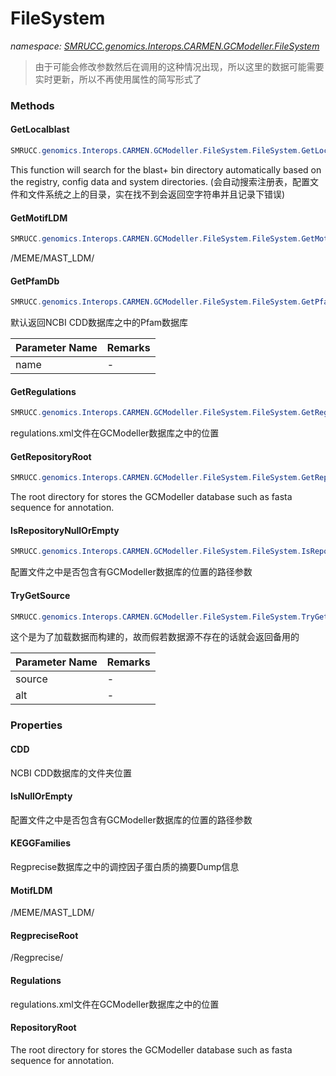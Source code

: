 ﻿# FileSystem
_namespace: [SMRUCC.genomics.Interops.CARMEN.GCModeller.FileSystem](./index.md)_



> 由于可能会修改参数然后在调用的这种情况出现，所以这里的数据可能需要实时更新，所以不再使用属性的简写形式了


### Methods

#### GetLocalblast
```csharp
SMRUCC.genomics.Interops.CARMEN.GCModeller.FileSystem.FileSystem.GetLocalblast
```
This function will search for the blast+ bin directory automatically based on the 
 registry, config data and system directories.
 (会自动搜索注册表，配置文件和文件系统之上的目录，实在找不到会返回空字符串并且记录下错误)

#### GetMotifLDM
```csharp
SMRUCC.genomics.Interops.CARMEN.GCModeller.FileSystem.FileSystem.GetMotifLDM(System.String)
```
<RegpreciseRoot>/MEME/MAST_LDM/

#### GetPfamDb
```csharp
SMRUCC.genomics.Interops.CARMEN.GCModeller.FileSystem.FileSystem.GetPfamDb(System.String)
```
默认返回NCBI CDD数据库之中的Pfam数据库

|Parameter Name|Remarks|
|--------------|-------|
|name|-|


#### GetRegulations
```csharp
SMRUCC.genomics.Interops.CARMEN.GCModeller.FileSystem.FileSystem.GetRegulations
```
regulations.xml文件在GCModeller数据库之中的位置

#### GetRepositoryRoot
```csharp
SMRUCC.genomics.Interops.CARMEN.GCModeller.FileSystem.FileSystem.GetRepositoryRoot
```
The root directory for stores the GCModeller database such as fasta sequence for annotation.

#### IsRepositoryNullOrEmpty
```csharp
SMRUCC.genomics.Interops.CARMEN.GCModeller.FileSystem.FileSystem.IsRepositoryNullOrEmpty
```
配置文件之中是否包含有GCModeller数据库的位置的路径参数

#### TryGetSource
```csharp
SMRUCC.genomics.Interops.CARMEN.GCModeller.FileSystem.FileSystem.TryGetSource(System.String,System.Func{System.String})
```
这个是为了加载数据而构建的，故而假若数据源不存在的话就会返回备用的

|Parameter Name|Remarks|
|--------------|-------|
|source|-|
|alt|-|



### Properties

#### CDD
NCBI CDD数据库的文件夹位置
#### IsNullOrEmpty
配置文件之中是否包含有GCModeller数据库的位置的路径参数
#### KEGGFamilies
Regprecise数据库之中的调控因子蛋白质的摘要Dump信息
#### MotifLDM
<RegpreciseRoot>/MEME/MAST_LDM/
#### RegpreciseRoot
<RepositoryRoot>/Regprecise/
#### Regulations
regulations.xml文件在GCModeller数据库之中的位置
#### RepositoryRoot
The root directory for stores the GCModeller database such as fasta sequence for annotation.
